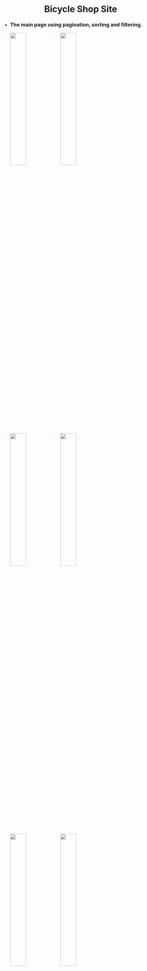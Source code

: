 <h1 align="center">
  Bicycle Shop Site
</h1>
<ul>
  <li>
    <h3>The main page using pagination, sorting and filtering.</h3>
    <p>
      <img src="https://github.com/NotGasaiYuno/my-programming-projects/blob/main/Attachments/3.png" width="33%" />
      <img src="https://github.com/NotGasaiYuno/my-programming-projects/blob/main/Attachments/2.png" width="33%" />
      <img src="https://github.com/NotGasaiYuno/my-programming-projects/blob/main/Attachments/14.png" width="33%" />
      <img src="https://github.com/NotGasaiYuno/my-programming-projects/blob/main/Attachments/14.png" width="33%" />
      <img src="https://github.com/NotGasaiYuno/my-programming-projects/blob/main/Attachments/15.png" width="33%" />
      <img src="https://github.com/NotGasaiYuno/my-programming-projects/blob/main/Attachments/4.png" width="33%" />
    </p>
  </li>
  <li>
    <h3>Log in, Sign up, Passwor recovery pages.</h3>
    <p>
      <img src="https://github.com/NotGasaiYuno/my-programming-projects/blob/main/Attachments/6.png" width="33%" />
      <img src="https://github.com/NotGasaiYuno/my-programming-projects/blob/main/Attachments/5.png" width="33%" />
      <img src="https://github.com/NotGasaiYuno/my-programming-projects/blob/main/Attachments/16.png" width="33%" />
    </p>
  </li>
  <li>
    <h3>Shopping cart page, Purchasing.</h3>
    <p>
      <img src="https://github.com/NotGasaiYuno/my-programming-projects/blob/main/Attachments/9.png" width="24.75%" />
      <img src="https://github.com/NotGasaiYuno/my-programming-projects/blob/main/Attachments/11.png" width="24.75%" />
      <img src="https://github.com/NotGasaiYuno/my-programming-projects/blob/main/Attachments/12.png" width="24%.75" />
      <img src="https://github.com/NotGasaiYuno/my-programming-projects/blob/main/Attachments/13.png" width="24%.75" />
    </p>
  </li>
  <li>
    <h3>Good information with slideshow component.</h3>
    <p>
      <img src="https://github.com/NotGasaiYuno/my-programming-projects/blob/main/Attachments/7.png" width="49.5%" />
      <img src="https://github.com/NotGasaiYuno/my-programming-projects/blob/main/Attachments/10.png" width="49.5%"/>
    </p>
  </li>
  <li>
    <a href="https://www.w3schools.com">How does it work.</a>
  </li>
</ul>
